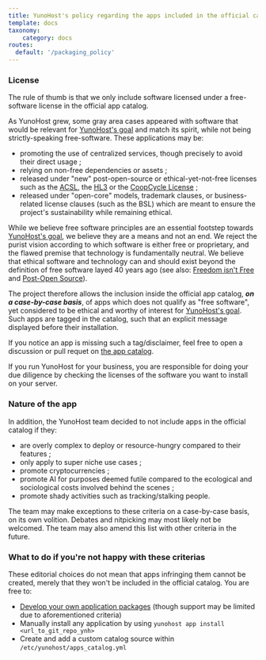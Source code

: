 ```yaml
---
title: YunoHost's policy regarding the apps included in the official catalog
template: docs
taxonomy:
    category: docs
routes:
  default: '/packaging_policy'
---
```


### License

The rule of thumb is that we only include software licensed under a free-software license in the official app catalog.

As YunoHost grew, some gray area cases appeared with software that would be relevant for [YunoHost's goal](#what-s-yunohost-goal) and match its spirit, while not being strictly-speaking free-software. These applications may be:

- promoting the use of centralized services, though precisely to avoid their direct usage ;
- relying on non-free dependencies or assets ;
- released under "new" post-open-source or ethical-yet-not-free licenses such as the [ACSL](https://anticapitalist.software/), the [HL3](https://firstdonoharm.dev/) or the [CoopCycle License](https://github.com/coopcycle/coopcycle-web/blob/master/LICENSE) ;
- released under "open-core" models, trademark clauses, or business-related license clauses (such as the BSL) which are meant to ensure the project's sustainability while remaining ethical.

While we believe free software principles are an essential footstep towards [YunoHost's goal](#what-s-yunohost-goal), we believe they are a means and not an end. We reject the purist vision according to which software is either free or proprietary, and the flawed premise that technology is fundamentally neutral. We believe that ethical software and technology can and should exist beyond the definition of free software layed 40 years ago (see also: [Freedom isn't Free](https://logicmag.io/failure/freedom-isnt-free/) and [Post-Open Source](https://www.boringcactus.com/2020/08/13/post-open-source.html)).

The project therefore allows the inclusion inside the official app catalog, ***on a case-by-case basis***, of apps which does not qualify as "free software", yet considered to be ethical and worthy of interest for [YunoHost's goal](#what-s-yunohost-goal). Such apps are tagged in the catalog, such that an explicit message displayed before their installation.

If you notice an app is missing such a tag/disclaimer, feel free to open a discussion or pull requet on [the app catalog](https://github.com/YunoHost/apps/).

If you run YunoHost for your business, you are responsible for doing your due diligence by checking the licenses of the software you want to install on your server.

### Nature of the app

In addition, the YunoHost team decided to not include apps in the official catalog if they:
- are overly complex to deploy or resource-hungry compared to their features ; 
- only apply to super niche use cases ;
- promote cryptocurrencies ;
- promote AI for purposes deemed futile compared to the ecological and sociological costs involved behind the scenes ;
- promote shady activities such as tracking/stalking people.

The team may make exceptions to these criteria on a case-by-case basis, on its own volition. Debates and nitpicking may most likely not be welcomed. The team may also amend this list with other criteria in the future.

### What to do if you're not happy with these criterias

These editorial choices do not mean that apps infringing them cannot be created, merely that they won't be included in the official catalog.
You are free to:
- [Develop your own application packages](/packaging_apps) (though support may be limited due to aforementioned criteria)
- Manually install any application by using `yunohost app install <url_to_git_repo_ynh>`
- Create and add a custom catalog source within `/etc/yunohost/apps_catalog.yml`
